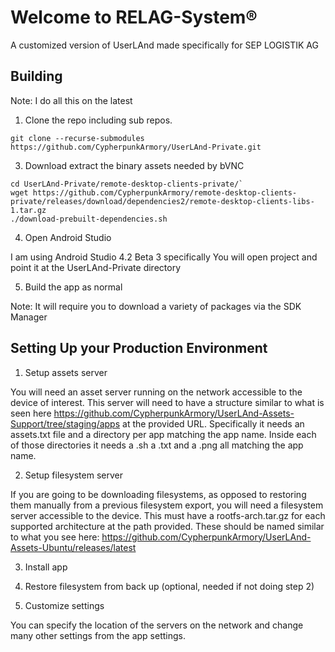 
# Welcome to RELAG-System®

A customized version of UserLAnd made specifically for SEP LOGISTIK AG

## Building

Note: I do all this on the latest 

1) Clone the repo including sub repos.

`git clone --recurse-submodules https://github.com/CypherpunkArmory/UserLAnd-Private.git`

3) Download extract the binary assets needed by bVNC
```
cd UserLAnd-Private/remote-desktop-clients-private/`
wget https://github.com/CypherpunkArmory/remote-desktop-clients-private/releases/download/dependencies2/remote-desktop-clients-libs-1.tar.gz
./download-prebuilt-dependencies.sh
```

4) Open Android Studio 

I am using Android Studio 4.2 Beta 3 specifically
You will open project and point it at the UserLAnd-Private directory

5) Build the app as normal

Note: It will require you to download a variety of packages via the SDK Manager

## Setting Up your Production Environment

1) Setup assets server

You will need an asset server running on the network accessible to the device of interest.  This server will need to have a structure similar to what is seen here https://github.com/CypherpunkArmory/UserLAnd-Assets-Support/tree/staging/apps at the provided URL.  Specifically it needs an assets.txt file and a directory per app matching the app name.  Inside each of those directories it needs a .sh a .txt and a .png all matching the app name.

2) Setup filesystem server

If you are going to be downloading filesystems, as opposed to restoring them manually from a previous filesystem export, you will need a filesystem server accessible to the device.  This must have a rootfs-arch.tar.gz for each supported architecture at the path provided.  These should be named similar to what you see here: https://github.com/CypherpunkArmory/UserLAnd-Assets-Ubuntu/releases/latest

3) Install app

4) Restore filesystem from back up (optional, needed if not doing step 2)

5) Customize settings

You can specify the location of the servers on the network and change many other settings from the app settings.
